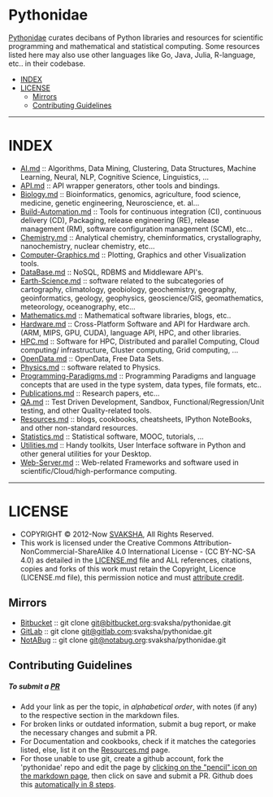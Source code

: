 # Pythonidae

[Pythonidae](http://svaksha.github.io/pythonidae) curates decibans of Python libraries and resources for scientific programming and mathematical and statistical computing. Some resources listed here may also use other languages like Go, Java, Julia, R-language, etc.. in their codebase.

+ [INDEX](#index)
+ [LICENSE](#license)
   + [Mirrors](#mirrors)
   + [Contributing Guidelines](#contributing-guidelines)

----

# INDEX
+ [AI.md](https://github.com/svaksha/pythonidae/blob/master/AI.md) :: Algorithms, Data Mining, Clustering, Data Structures, Machine Learning, Neural, NLP, Cognitive Science, Linguistics, ...
+ [API.md](https://github.com/svaksha/pythonidae/blob/master/API.md) :: API wrapper generators, other tools and bindings.
+ [Biology.md](https://github.com/svaksha/pythonidae/blob/master/Biology.md) :: Bioinformatics, genomics, agriculture, food science, medicine, genetic engineering, Neuroscience, et. al...
+ [Build-Automation.md](https://github.com/svaksha/pythonidae/blob/master/Build-Automation.md) :: Tools for continuous integration (CI),  continuous delivery (CD), Packaging, release engineering (RE), release management (RM), software configuration management (SCM), etc...
+ [Chemistry.md](https://github.com/svaksha/pythonidae/blob/master/Chemistry.md) :: Analytical chemistry, cheminformatics, crystallography, nanochemistry, nuclear chemistry, etc...
+ [Computer-Graphics.md](https://github.com/svaksha/pythonidae/blob/master/Computer-Graphics.md) :: Plotting, Graphics and other Visualization tools.
+ [DataBase.md](https://github.com/svaksha/pythonidae/blob/master/DataBase.md) :: NoSQL, RDBMS and Middleware API's.
+ [Earth-Science.md](https://github.com/svaksha/pythonidae/blob/master/Earth-Science.md) :: software related to the subcategories of cartography, climatology, geobiology, geochemistry, geography, geoinformatics, geology‎, geophysics‎, geoscience/GIS, geomathematics, meteorology, oceanography, etc...
+ [Mathematics.md](https://github.com/svaksha/pythonidae/blob/master/Mathematics.md) :: Mathematical software libraries, blogs, etc.. 
+ [Hardware.md](https://github.com/svaksha/pythonidae/blob/master/Hardware.md) :: Cross-Platform Software and API for Hardware arch. (ARM, MIPS, GPU, CUDA), language API, HPC, and other libraries.
+ [HPC.md](https://github.com/svaksha/pythonidae/blob/master/HPC.md) :: Software for HPC, Distributed and parallel Computing, Cloud computing/ infrastructure, Cluster computing, Grid computing, ...
+ [OpenData.md](https://github.com/svaksha/pythonidae/blob/master/OpenData.md) :: OpenData, Free Data Sets.
+ [Physics.md](https://github.com/svaksha/pythonidae/blob/master/Physics.md) :: software related to Physics.
+ [Programming-Paradigms.md](https://github.com/svaksha/pythonidae/blob/master/Programming-Paradigms.md) :: Programming Paradigms and language concepts that are used in the type system, data types, file formats, etc..
+ [Publications.md](https://github.com/svaksha/pythonidae/blob/master/Publications.md) :: Research papers, etc...
+ [QA.md](https://github.com/svaksha/pythonidae/blob/master/QA.md) :: Test Driven Development, Sandbox, Functional/Regression/Unit testing, and other Quality-related tools.
+ [Resources.md](https://github.com/svaksha/pythonidae/blob/master/Resources.md) :: blogs, cookbooks, cheatsheets, IPython NoteBooks, and other non-standard resources.
+ [Statistics.md](https://github.com/svaksha/pythonidae/blob/master/Statistics.md) :: Statistical software, MOOC, tutorials, ...
+ [Utilities.md](https://github.com/svaksha/pythonidae/blob/master/Utilities.md) :: Handy toolkits, User Interface software in Python and other general utilities for your Desktop.
+ [Web-Server.md](https://github.com/svaksha/pythonidae/blob/master/Web-Server.md) :: Web-related Frameworks and software used in scientific/Cloud/high-performance computing.

----

# LICENSE 
+ COPYRIGHT © 2012-Now [SVAKSHA](http://svaksha.com/pages/Bio), All Rights Reserved. 
+ This work is licensed under the Creative Commons Attribution-NonCommercial-ShareAlike 4.0 International License - (CC BY-NC-SA 4.0) as detailed in the [LICENSE.md](https://github.com/svaksha/pythonidae/blob/master/LICENSE.md) file and ALL references, citations, copies and forks of this work must retain the Copyright, Licence (LICENSE.md file), this permission notice and must [attribute credit](https://en.wikipedia.org/wiki/Creative_Commons_license#Attribution).


## Mirrors 
+ [Bitbucket](https://bitbucket.org/svaksha/pythonidae) :: git clone git@bitbucket.org:svaksha/pythonidae.git
+ [GitLab](https://gitlab.com/svaksha/pythonidae) :: git clone git@gitlab.com:svaksha/pythonidae.git 
+ [NotABug](https://notabug.org/svaksha/pythonidae) :: git clone git@notabug.org:svaksha/pythonidae.git

## Contributing Guidelines
##### To submit a [PR](https://github.com/svaksha/pythonidae/pulls)
+ Add your link as per the topic, in _alphabetical order_, with notes (if any) to the respective section in the markdown files.
+ For broken links or outdated information, submit a bug report, or make the necessary changes and submit a PR.
+ For Documentation and cookbooks, check if it matches the categories listed, else, list it on the [Resources.md](https://github.com/svaksha/pythonidae/blob/master/Resources.md) page.
+ For those unable to use git, create a github account, fork the 'pythonidae' repo and edit the page by [clicking on the "pencil" icon on the markdown page](https://help.github.com/articles/editing-files-in-your-repository), then click on save and submit a PR. Github does this [automatically in 8 steps](https://help.github.com/articles/editing-files-in-another-user-s-repository).


